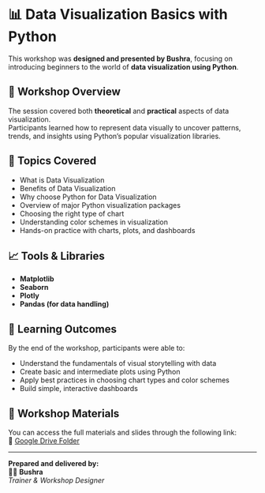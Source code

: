 # 📊 Data Visualization Basics with Python

This workshop was **designed and presented by Bushra**, focusing on introducing beginners to the world of **data visualization using Python**.

## 🧾 Workshop Overview
The session covered both **theoretical** and **practical** aspects of data visualization.  
Participants learned how to represent data visually to uncover patterns, trends, and insights using Python’s popular visualization libraries.

## 🎯 Topics Covered
- What is Data Visualization  
- Benefits of Data Visualization  
- Why choose Python for Data Visualization  
- Overview of major Python visualization packages  
- Choosing the right type of chart  
- Understanding color schemes in visualization  
- Hands-on practice with charts, plots, and dashboards  

## 📈 Tools & Libraries
- **Matplotlib**  
- **Seaborn**  
- **Plotly**  
- **Pandas (for data handling)**  

## 🧠 Learning Outcomes
By the end of the workshop, participants were able to:
- Understand the fundamentals of visual storytelling with data  
- Create basic and intermediate plots using Python  
- Apply best practices in choosing chart types and color schemes  
- Build simple, interactive dashboards  

## 📂 Workshop Materials
You can access the full materials and slides through the following link:  
🔗 [Google Drive Folder](https://drive.google.com/drive/folders/1ANDykqmwz8GmLjHsSsZgo6aIyW2Z8fsH?usp=sharing)

---

**Prepared and delivered by:**  
👩‍💻 **Bushra**  
_Trainer & Workshop Designer_
